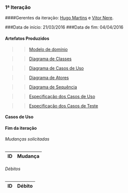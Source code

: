 ### 1ª Iteração

####Gerentes da iteração: [Hugo Martins](https://github.com/hugomartins013) e [Vitor Nere](https://github.com/Vitornere).


###Data de início: 21/03/2016
###Data de fim: 04/04/2016

#### Artefatos Produzidos

>>[Modelo de domínio](https://github.com/vitornere/partiuformar/wiki/Modelo-de-Dom%C3%ADnio)

>>[Diagrama de Classes](https://github.com/vitornere/partiuformar/wiki/Diagrama-de-Classes---1%C2%AA-Itera%C3%A7%C3%A3o)

>>[Diagrama de Casos de Uso](https://github.com/vitornere/partiuformar/wiki/Diagrama-de-Casos-de-Uso---1%C2%AA-Itera%C3%A7%C3%A3o)

>>[Diagrama de Atores](https://github.com/vitornere/partiuformar/wiki/Diagrama-de-Atores)

>>[Diagrama de Sequência](https://github.com/vitornere/partiuformar/wiki/Diagrama-de-Sequ%C3%AAncia---1%C2%AA-Itera%C3%A7%C3%A3o)

>>[Especificação dos Casos de Uso](https://github.com/vitornere/partiuformar/wiki/Especifica%C3%A7%C3%A3o-dos-Casos-de-Uso---1%C2%AA-Itera%C3%A7%C3%A3o)

>>[Especificação dos Casos de Teste](https://github.com/vitornere/partiuformar/wiki/Especifica%C3%A7%C3%A3o-dos-Casos-de-Teste---1%C2%AA-Itera%C3%A7%C3%A3o)


#### Casos de Uso


#### Fim da iteração
###### Mudanças solicitadas
|ID|Mudança|
|-------|--------------|

###### Débitos
|ID|Débito|
|-------|--------------|


